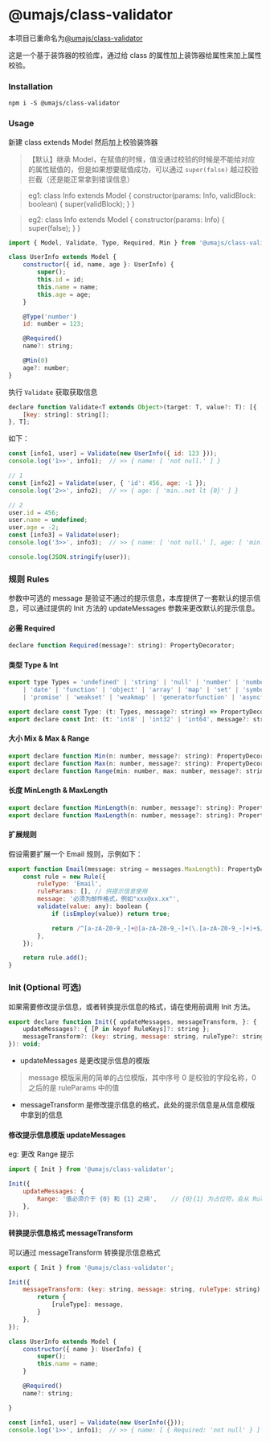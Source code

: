 # @umajs/class-validator

本项目已重命名为[@umajs/class-validator](https://www.npmjs.com/package/@umajs/class-validator)

这是一个基于装饰器的校验库，通过给 class 的属性加上装饰器给属性来加上属性校验。

### Installation
```shell
npm i -S @umajs/class-validator
```

### Usage
新建 class extends Model 然后加上校验装饰器

> 【默认】继承 Model，在赋值的时候，值没通过校验的时候是不能给对应的属性赋值的，但是如果想要赋值成功，可以通过 ```super(false)``` 越过校验拦截（还是能正常拿到错误信息）

> eg1: class Info extends Model { constructor(params: Info, validBlock: boolean) { super(validBlock); } }

> eg2: class Info extends Model { constructor(params: Info) { super(false); } }

```js
import { Model, Validate, Type, Required, Min } from '@umajs/class-validator';

class UserInfo extends Model {
    constructor({ id, name, age }: UserInfo) {
        super();
        this.id = id;
        this.name = name;
        this.age = age;
    }

    @Type('number')
    id: number = 123;

    @Required()
    name?: string;

    @Min(0)
    age?: number;
}
```

执行 ```Validate``` 获取获取信息
```js
declare function Validate<T extends Object>(target: T, value?: T): [{
    [key: string]: string[];
}, T];
```

如下：
```js
const [info1, user] = Validate(new UserInfo({ id: 123 }));
console.log('1>>', info1);  // >> { name: [ 'not null.' ] }

// 1
const [info2] = Validate(user, { 'id': 456, age: -1 });
console.log('2>>', info2);  // >> { age: [ 'min..not lt {0}' ] }

// 2
user.id = 456;
user.name = undefined;
user.age = -2;
const [info3] = Validate(user);
console.log('3>>', info3);  // >> { name: [ 'not null.' ], age: [ 'min..not lt {0}' ] }

console.log(JSON.stringify(user));
```

### 规则 Rules
参数中可选的 message 是验证不通过的提示信息，本库提供了一套默认的提示信息，可以通过提供的 Init 方法的 updateMessages 参数来更改默认的提示信息。

#### 必需 Required
```js
declare function Required(message?: string): PropertyDecorator;
```

#### 类型 Type & Int
```js
export type Types = 'undefined' | 'string' | 'null' | 'number' | 'number' | 'boolean'
    | 'date' | 'function' | 'object' | 'array' | 'map' | 'set' | 'symbol' | 'function'
    | 'promise' | 'weakset' | 'weakmap' | 'generatorfunction' | 'asyncfunction' | 'object' | 'regexp';

export declare const Type: (t: Types, message?: string) => PropertyDecorator;
export declare const Int: (t: 'int8' | 'int32' | 'int64', message?: string) => PropertyDecorator;
```

#### 大小 Mix & Max & Range
```js
export declare function Min(n: number, message?: string): PropertyDecorator;
export declare function Max(n: number, message?: string): PropertyDecorator;
export declare function Range(min: number, max: number, message?: string): PropertyDecorator;
```

#### 长度 MinLength & MaxLength
```js
export declare function MinLength(n: number, message?: string): PropertyDecorator;
export declare function MaxLength(n: number, message?: string): PropertyDecorator;
```

#### 扩展规则
假设需要扩展一个 Email 规则，示例如下：
```js
export function Email(message: string = messages.MaxLength): PropertyDecorator {
    const rule = new Rule({
        ruleType: 'Email',
        ruleParams: [], // 供提示信息使用
        message: '必须为邮件格式，例如"xxx@xx.xx"',
        validate(value: any): boolean {
            if (isEmpley(value)) return true;

            return /^[a-zA-Z0-9_-]+@[a-zA-Z0-9_-]+(\.[a-zA-Z0-9_-]+)+$/.test(value);
        },
    });

    return rule.add();
}
```

### Init (Optional 可选)
如果需要修改提示信息，或者转换提示信息的格式，请在使用前调用 Init 方法。
```js
export declare function Init({ updateMessages, messageTransform, }: {
    updateMessages?: { [P in keyof RuleKeys]?: string };
    messageTransform?: (key: string, message: string, ruleType?: string, ruleParams?: any[]) => void;
}): void;
```
- updateMessages 是更改提示信息的模版
> message 模版采用的简单的占位模版，其中序号 0 是校验的字段名称，0 之后的是 ruleParams 中的值
- messageTransform 是修改提示信息的格式，此处的提示信息是从信息模版中拿到的信息

#### 修改提示信息模版 updateMessages
eg: 更改 Range 提示
```js
import { Init } from '@umajs/class-validator';

Init({
    updateMessages: {
        Range: '值必须介于 {0} 和 {1} 之间',    // {0}{1} 为占位符，会从 Rule 的参数 ruleParams 中取值
    },
});
```

#### 转换提示信息格式 messageTransform
可以通过 messageTransform 转换提示信息格式
```js
export { Init } from '@umajs/class-validator';

Init({
    messageTransform: (key: string, message: string, ruleType: string) => {
        return {
            [ruleType]: message,
        }
    },
});

class UserInfo extends Model {
    constructor({ name }: UserInfo) {
        super();
        this.name = name;
    }

    @Required()
    name?: string;

}

const [info1, user] = Validate(new UserInfo({}));
console.log('1>>', info1);  // >> { name: [ { Required: 'not null' } ] }
```
